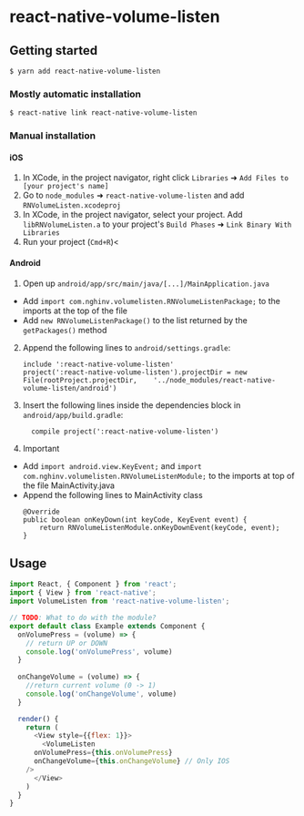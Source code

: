 
# react-native-volume-listen

## Getting started

`$ yarn add react-native-volume-listen`

### Mostly automatic installation

`$ react-native link react-native-volume-listen`

### Manual installation


#### iOS

1. In XCode, in the project navigator, right click `Libraries` ➜ `Add Files to [your project's name]`
2. Go to `node_modules` ➜ `react-native-volume-listen` and add `RNVolumeListen.xcodeproj`
3. In XCode, in the project navigator, select your project. Add `libRNVolumeListen.a` to your project's `Build Phases` ➜ `Link Binary With Libraries`
4. Run your project (`Cmd+R`)<

#### Android

1. Open up `android/app/src/main/java/[...]/MainApplication.java`
  - Add `import com.nghinv.volumelisten.RNVolumeListenPackage;` to the imports at the top of the file
  - Add `new RNVolumeListenPackage()` to the list returned by the `getPackages()` method
2. Append the following lines to `android/settings.gradle`:
  	```
  	include ':react-native-volume-listen'
  	project(':react-native-volume-listen').projectDir = new File(rootProject.projectDir, 	'../node_modules/react-native-volume-listen/android')
  	```
3. Insert the following lines inside the dependencies block in `android/app/build.gradle`:
  	```
      compile project(':react-native-volume-listen')
  	```

4. Important
  - Add `import android.view.KeyEvent;` and `import com.nghinv.volumelisten.RNVolumeListenModule;` to the imports at top of the file MainActivity.java
  - Append the following lines to MainActivity class 
	```
    @Override
    public boolean onKeyDown(int keyCode, KeyEvent event) {
        return RNVolumeListenModule.onKeyDownEvent(keyCode, event);
    }
	```

## Usage
```javascript
import React, { Component } from 'react';
import { View } from 'react-native';
import VolumeListen from 'react-native-volume-listen';

// TODO: What to do with the module?
export default class Example extends Component {
  onVolumePress = (volume) => {
    // return UP or DOWN
    console.log('onVolumePress', volume)
  }
	
  onChangeVolume = (volume) => {
    //return current volume (0 -> 1)
    console.log('onChangeVolume', volume)
  }

  render() {
    return (
      <View style={{flex: 1}}>
        <VolumeListen 
	  onVolumePress={this.onVolumePress}
	  onChangeVolume={this.onChangeVolume} // Only IOS
	/>
      </View>
    )
  }
}
```
  
